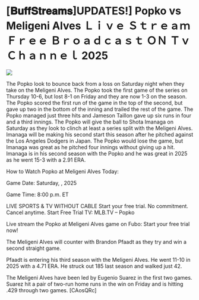 # [𝐁𝐮𝐟𝐟𝐒𝐭𝐫𝐞𝐚𝐦𝐬]UPDATES!] Popko vs Meligeni Alves Ｌｉｖｅ Ｓｔｒｅａｍ Ｆｒｅｅ Ｂｒｏａｄｃａｓｔ ＯＮ Ｔｖ Ｃｈａｎｎｅｌ  2025  
  
  
[![](https://i.imgur.com/qSNzIqt.png)](https://movie.rssnews.media/zNRviVbN.php)  
  
The Popko look to bounce back from a loss on Saturday night when they take on the Meligeni Alves. The Popko took the first game of the series on Thursday 10-6, but lost 8-1 on Friday and they are now 1-3 on the season. The Popko scored the first run of the game in the top of the second, but gave up two in the bottom of the inning and trailed the rest of the game. The Popko managed just three hits and Jameson Taillon gave up six runs in four and a third innings. The Popko will give the ball to Shota Imanaga on Saturday as they look to clinch at least a series split with the Meligeni Alves. Imanaga will be making his second start this season after he pitched against the Los Angeles Dodgers in Japan. The Popko would lose the game, but Imanaga was great as he pitched four innings without giving up a hit. Imanaga is in his second season with the Popko and he was great in 2025 as he went 15-3 with a 2.91 ERA.

How to Watch Popko at Meligeni Alves Today:

Game Date: Saturday, , 2025

Game Time: 8:00 p.m. ET

LIVE SPORTS & TV WITHOUT CABLE
Start your free trial. No commitment. Cancel anytime.
Start Free Trial
TV: MLB.TV – Popko

Live stream the Popko at Meligeni Alves game on Fubo: Start your free trial now!

The Meligeni Alves will counter with Brandon Pfaadt as they try and win a second straight game.

Pfaadt is entering his third season with the Meligeni Alves. He went 11-10 in 2025 with a 4.71 ERA. He struck out 185 last season and walked just 42.

The Meligeni Alves have been led by Eugenio Suarez in the first two games. Suarez hit a pair of two-run home runs in the win on Friday and is hitting .429 through two games. [CAosQRc]